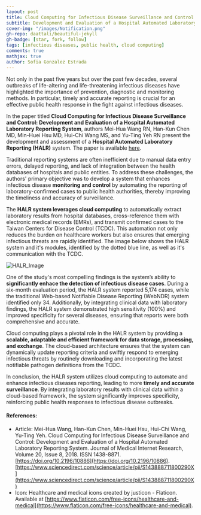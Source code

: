 ```yaml
---
layout: post
title: Cloud Computing for Infectious Disease Surveillance and Control
subtitle: Development and Evaluation of a Hospital Automated Laboratory Reporting System
cover-img: "/images/Notification.png"
gh-repo: daattali/beautiful-jekyll
gh-badge: [star, fork, follow]
tags: [infectious diseases, public health, cloud computing]
comments: true
mathjax: true
author: Sofia Gonzalez Estrada
---
```


Not only in the past five years but over the past few decades, several outbreaks of life-altering and life-threatening infectious diseases have highlighted the importance of prevention, diagnostic and monitoring methods. In particular, timely and accurate reporting is crucial for an effective public health response in the fight against infectious diseases.

In the paper titled **Cloud Computing for Infectious Disease Surveillance and Control: Development and Evaluation of a Hospital Automated Laboratory Reporting System**, authors Mei-Hua Wang RN, Han-Kun Chen MD, Min-Huei Hsu MD, Hui-Chi Wang MS, and Yu-Ting Yeh RN present the development and assessment of a **Hospital Automated Laboratory Reporting (HALR)** system. The paper is available [here](https://www.sciencedirect.com/org/science/article/pii/S143888711800290X).

Traditional reporting systems are often inefficient due to manual data entry errors, delayed reporting, and lack of integration between the health databases of hospitals and public entities. To address these challenges, the authors' primary objective was to develop a system that enhances infectious disease **monitoring and control** by automating the reporting of laboratory-confirmed cases to public health authorities, thereby improving the timeliness and accuracy of surveillance.

The **HALR system leverages cloud computing** to automatically extract laboratory results from hospital databases, cross-reference them with electronic medical records (EMRs), and transmit confirmed cases to the Taiwan Centers for Disease Control (TCDC). This automation not only reduces the burden on healthcare workers but also ensures that emerging infectious threats are rapidly identified. The image below shows the HALR system and it's modules, identified by the dotted blue line, as well as it's communication with the TCDC.

![HALR_Image](https://ars.els-cdn.com/content/image/1-s2.0-S143888711800290X-jmir_v20i8e10886_fig1_lrg.jpg)

One of the study's most compelling findings is the system’s ability to **significantly enhace the detection of infectious disease cases**. During a six-month evaluation period, the HALR system reported 5,174 cases, while the traditional Web-based Notifiable Disease Reporting (WebNDR) system identified only 34. Additionally, by integrating clinical data with laboratory findings, the HALR system demonstrated high sensitivity (100%) and improved specificity for several diseases, ensuring that reports were both comprehensive and accurate.

Cloud computing plays a pivotal role in the HALR system by providing a **scalable, adaptable and efficient framework for data storage, processing, and exchange**. The cloud-based architecture ensures that the system can dynamically update reporting criteria and swiftly respond to emerging infectious threats by routinely downloading and incorporating the latest notifiable pathogen definitions from the TCDC.

In conclusion, the HALR system utilizes cloud computing to automate and enhance infectious diseases reporting, leading to more **timely and accurate surveillance**. By integrating laboratory results with clinical data within a cloud-based framework, the system significantly improves specificity, reinforcing public health responses to infectious disease outbreaks.



#### References:
* Article: Mei-Hua Wang, Han-Kun Chen, Min-Huei Hsu, Hui-Chi Wang, Yu-Ting Yeh. Cloud Computing for Infectious Disease Surveillance and Control: Development and Evaluation of a Hospital Automated Laboratory Reporting System. Journal of Medical Internet Research, Volume 20, Issue 8, 2018. ISSN 1438-8871. [https://doi.org/10.2196/10886](https://doi.org/10.2196/10886). [https://www.sciencedirect.com/science/article/pii/S143888711800290X](https://www.sciencedirect.com/science/article/pii/S143888711800290X)
* Icon: Healthcare and medical icons created by justicon - Flaticon. Available at [https://www.flaticon.com/free-icons/healthcare-and-medical](https://www.flaticon.com/free-icons/healthcare-and-medical).

